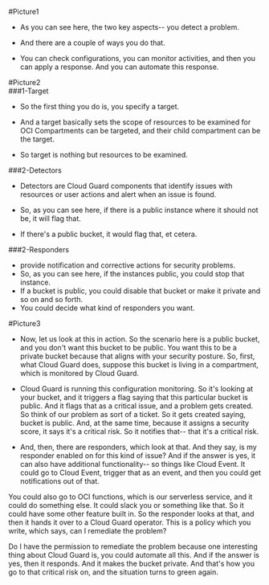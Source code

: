 #Picture1  
* As you can see here, the two key aspects-- you detect a problem.   

* And there are a couple of ways you do that.   

* You can check configurations, you can monitor activities, and then you can apply a response. And you can automate this response.  

#Picture2  
###1-Target  
* So the first thing you do is, you specify a target.  

* And a target basically sets the scope of resources to be examined for OCI Compartments can be targeted, and their child compartment can be the target.  

* So target is nothing but resources to be examined.  

###2-Detectors  
* Detectors are Cloud Guard components that identify issues with resources or user actions and alert when an issue is found. 

* So, as you can see here, if there is a public instance where it should not be, it will flag that. 

* If there's a public bucket, it would flag that, et cetera.  

###2-Responders    
* provide notification and corrective actions for security problems.  
* So, as you can see here, if the instances public, you could stop that instance.   
* If a bucket is public, you could disable that bucket or make it private and so on and so forth.   
* You could decide what kind of responders you want.  

#Picture3  
* Now, let us look at this in action. So the scenario here is a public bucket, and you don't want this bucket to be public. You want this to be a private bucket because that aligns with your security posture. So, first, what Cloud Guard does, suppose this bucket is living in a compartment, which is monitored by Cloud Guard.  

* Cloud Guard is running this configuration monitoring. So it's looking at your bucket, and it triggers a flag saying that this particular bucket is public. And it flags that as a critical issue, and a problem gets created. So think of our problem as sort of a ticket. So it gets created saying, bucket is public. And, at the same time, because it assigns a security score, it says it's a critical risk. So it notifies that-- that it's a critical risk.  

* And, then, there are responders, which look at that. And they say, is my responder enabled on for this kind of issue? And if the answer is yes, it can also have additional functionality-- so things like Cloud Event. It could go to Cloud Event, trigger that as an event, and then you could get notifications out of that.  

You could also go to OCI functions, which is our serverless service, and it could do something else. It could slack you or something like that. So it could have some other feature built in. So the responder looks at that, and then it hands it over to a Cloud Guard operator. This is a policy which you write, which says, can I remediate the problem?

Do I have the permission to remediate the problem because one interesting thing about Cloud Guard is, you could automate all this. And if the answer is yes, then it responds. And it makes the bucket private. And that's how you go to that critical risk on, and the situation turns to green again.